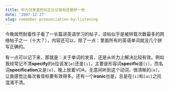```yaml
---
title: 听力对发音的纠正比记音标还是好一些
date: '2007-12-27'
slug: remember-pronunciation-by-listening
---
```


今晚居然耐着性子看了一长篇讲英语学习的帖子，该帖似乎是被转载次数最多的网络帖子之一（十大？），内容还可以，除了一点：里面所有的英语单词就没几个拼写正确的。

有一点可以记下来，那就是：关于单词的发音，还是从听力上解决比较有效。例如我经常记不清**specify**的e应该发`[e]`还是`[i]`，主要是形容词**specific**是`[i]`，而名词**specification**又是`[e]`，晚上放着VOA，无意间听到这个动词，很清晰的`[e]`，让我感觉比每次看音标要有效得多。还有一个**ironic**也是，总是在`[i]`和`[ai]`之间混淆不清。


